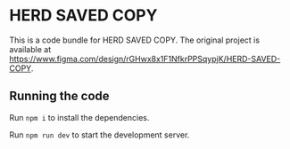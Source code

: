 
  # HERD SAVED COPY

  This is a code bundle for HERD SAVED COPY. The original project is available at https://www.figma.com/design/rGHwx8x1F1NfkrPPSqypjK/HERD-SAVED-COPY.

  ## Running the code

  Run `npm i` to install the dependencies.

  Run `npm run dev` to start the development server.
  